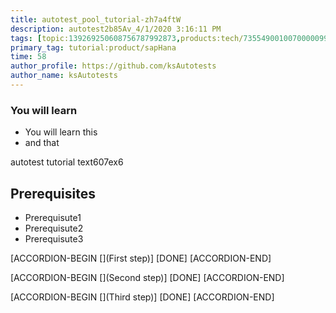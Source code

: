 ```yaml
---
title: autotest_pool_tutorial-zh7a4ftW
description: autotest2b85Av_4/1/2020 3:16:11 PM
tags: [topic:139269250608756787992873,products:tech/73554900100700000996,tutorial:experience/advanced]
primary_tag: tutorial:product/sapHana
time: 58
author_profile: https://github.com/ksAutotests
author_name: ksAutotests
---
```

### You will learn
- You will learn this
- and that

autotest tutorial text607ex6

## Prerequisites
- Prerequisute1
- Prerequisute2
- Prerequisute3

[ACCORDION-BEGIN [](First step)]
[DONE]
[ACCORDION-END]

[ACCORDION-BEGIN [](Second step)]
[DONE]
[ACCORDION-END]

[ACCORDION-BEGIN [](Third step)]
[DONE]
[ACCORDION-END]

